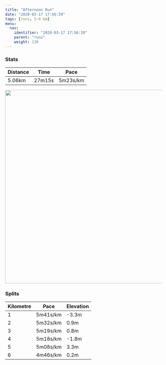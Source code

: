 ```yaml
---
title: "Afternoon Run"
date: "2020-03-17 17:56:39"
tags: [runs, 5-6 km]
menu:
  nav:
    identifier: "2020-03-17 17:56:39"
    parent: "runs"
    weight: 130
---
```


### Stats

| Distance | Time | Pace |
|----------|------|------|
|5.06km|27m15s|5m23s/km|

<img src='https://maps.googleapis.com/maps/api/staticmap?maptype=terrain&path=enc:gojeI`gyLQg@[c@Yq@ICOAKJWLMHG\MSCe@E[[MUQOEY@MJKTA`@Od@AN@`@H`@Hv@K\J@LFJLPlALh@V^b@d@zAzCRdAPnAV`AVn@P^nAnBb@^x@z@f@TNABE^@vAHbAxArApDVd@r@bANXh@n@v@jAFLHZf@z@P`@Nt@~@~B`@~ATh@F^X~@FV@TTx@XhAX`AP~@TfBHx@Jj@Bb@Nh@VrB^|BLdAV|ABdBHv@`@`B\pBDh@Tx@F^CT[FCCKcAE{@@ENv@LtBBf@CjAJlADzAAN@r@IdA?lBBj@ItBBbBKvB@xAIx@?n@Dl@D`CKfA@z@Ad@B`@En@Bp@EsAB_@H_@FI~@aAJkDUuAGw@GgBWuAS_C@kAEs@PqBBgBDs@Cs@Da@@i@Qy@QyAQwBGeBXtBBBRI@IIo@Y}BOw@Og@Gs@g@iB_@oBOyAS{@SmCYcBKq@c@wBKgA]sB_AoDs@_CCUi@wAUoAEo@[yAWi@q@cAi@c@c@m@]Ym@y@kA}Bg@}A[s@a@o@a@_@UIc@Ig@C]DOAWOUUg@y@{@}@s@kA[q@mAsDMu@EEMo@WcAIs@Om@g@}@]_AEQHODg@AMSiAc@aBO_AJTVv@PXRJZA^Gf@CTOP_@NKRCJ@NPr@~A&key=AIzaSyBPVQ_iynBzLujdhfLzy8Z-5zczbktE55k&size=800x800&scale=2&markers=color:yellow|label:S|53.47076,-2.26433&markers=color:green|label:F|53.47069,-2.2641399999999976' width='625' />

### Splits

| Kilometre | Pace | Elevation |
|------|------|-----------|
|1|5m41s/km|-3.3m|
|2|5m32s/km|0.9m|
|3|5m19s/km|0.8m|
|4|5m18s/km|-1.8m|
|5|5m08s/km|3.3m|
|6|4m46s/km|0.2m|
